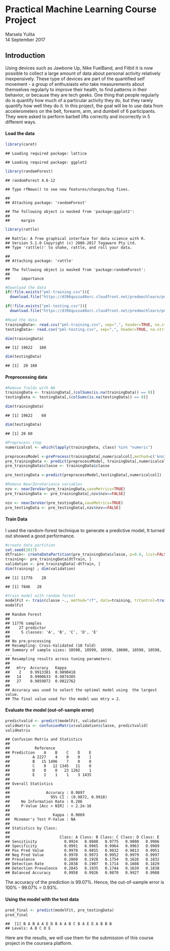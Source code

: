 # Practical Machine Learning Course Project
Marsela Yulita  
14 September 2017  



## Introduction
Using devices such as Jawbone Up, Nike FuelBand, and Fitbit it is now possible to collect a large amount of data about personal activity relatively inexpensively. These type of devices are part of the quantified self movement - a group of enthusiasts who take measurements about themselves regularly to improve their health, to find patterns in their behavior, or because they are tech geeks. One thing that people regularly do is quantify how much of a particular activity they do, but they rarely quantify how well they do it. In this project, the goal will be to use data from accelerometers on the belt, forearm, arm, and dumbell of 6 participants. They were asked to perform barbell lifts correctly and incorrectly in 5 different ways. 

#### Load the data

```r
library(caret)
```

```
## Loading required package: lattice
```

```
## Loading required package: ggplot2
```

```r
library(randomForest)
```

```
## randomForest 4.6-12
```

```
## Type rfNews() to see new features/changes/bug fixes.
```

```
## 
## Attaching package: 'randomForest'
```

```
## The following object is masked from 'package:ggplot2':
## 
##     margin
```

```r
library(rattle)
```

```
## Rattle: A free graphical interface for data science with R.
## Version 5.1.0 Copyright (c) 2006-2017 Togaware Pty Ltd.
## Type 'rattle()' to shake, rattle, and roll your data.
```

```
## 
## Attaching package: 'rattle'
```

```
## The following object is masked from 'package:randomForest':
## 
##     importance
```

```r
#Download the data
if(!file.exists("pml-training.csv")){
  download.file("https://d396qusza40orc.cloudfront.net/predmachlearn/pml-training.csv", destfile = "pml-training.csv")}

if(!file.exists("pml-testing.csv")){
  download.file("https://d396qusza40orc.cloudfront.net/predmachlearn/pml-testing.csv", destfile = "pml-testing.csv")}

#Read the data
trainingData<- read.csv("pml-training.csv", sep=",", header=TRUE, na.strings = c("NA","",'#DIV/0!'))
testingData<- read.csv("pml-testing.csv", sep=",", header=TRUE, na.strings = c("NA","",'#DIV/0!'))

dim(trainingData)
```

```
## [1] 19622   160
```

```r
dim(testingData)
```

```
## [1]  20 160
```

#### Preprocessing data

```r
#Remove fields with NA
trainingData <- trainingData[,(colSums(is.na(trainingData)) == 0)]
testingData <- testingData[,(colSums(is.na(testingData)) == 0)]

dim(trainingData)
```

```
## [1] 19622    60
```

```r
dim(testingData)
```

```
## [1] 20 60
```

```r
#Preprocess step
numericalcol <- which(lapply(trainingData, class) %in% "numeric")

preprocessModel <-preProcess(trainingData[,numericalcol],method=c('knnImpute', 'center', 'scale'))
pre_trainingData <- predict(preprocessModel, trainingData[,numericalcol])
pre_trainingData$classe <- trainingData$classe

pre_testingData <-predict(preprocessModel,testingData[,numericalcol])

#Remove NearZeroVariance variables
nzv <- nearZeroVar(pre_trainingData,saveMetrics=TRUE)
pre_trainingData <- pre_trainingData[,nzv$nzv==FALSE]

nzv <- nearZeroVar(pre_testingData,saveMetrics=TRUE)
pre_testingData <- pre_testingData[,nzv$nzv==FALSE]
```

#### Train Data
I used the random-forest technique to generate a predictive model, It turned out showed a good performance.


```r
#create data partition
set.seed(2017)
dtTrain<- createDataPartition(pre_trainingData$classe, p=0.6, list=FALSE)
training<- pre_trainingData[dtTrain, ]
validation <- pre_trainingData[-dtTrain, ]
dim(training) ; dim(validation)
```

```
## [1] 11776    28
```

```
## [1] 7846   28
```

```r
#train model with random forest
modelFit <- train(classe ~., method="rf", data=training, trControl=trainControl(method='cv'), number=5, allowParallel=TRUE, importance=TRUE )
modelFit
```

```
## Random Forest 
## 
## 11776 samples
##    27 predictor
##     5 classes: 'A', 'B', 'C', 'D', 'E' 
## 
## No pre-processing
## Resampling: Cross-Validated (10 fold) 
## Summary of sample sizes: 10598, 10599, 10598, 10600, 10598, 10598, ... 
## Resampling results across tuning parameters:
## 
##   mtry  Accuracy   Kappa    
##    2    0.9913381  0.9890418
##   14    0.9900633  0.9874305
##   27    0.9859872  0.9822762
## 
## Accuracy was used to select the optimal model using  the largest value.
## The final value used for the model was mtry = 2.
```

#### Evaluate the model (out-of-sample error)

```r
predictvalid <- predict(modelFit, validation)
validmatrix <- confusionMatrix(validation$classe, predictvalid)
validmatrix
```

```
## Confusion Matrix and Statistics
## 
##           Reference
## Prediction    A    B    C    D    E
##          A 2227    4    0    0    1
##          B   15 1496    7    0    0
##          C    0   12 1345   11    0
##          D    0    0   23 1262    1
##          E    2    1    1    3 1435
## 
## Overall Statistics
##                                           
##                Accuracy : 0.9897          
##                  95% CI : (0.9872, 0.9918)
##     No Information Rate : 0.286           
##     P-Value [Acc > NIR] : < 2.2e-16       
##                                           
##                   Kappa : 0.9869          
##  Mcnemar's Test P-Value : NA              
## 
## Statistics by Class:
## 
##                      Class: A Class: B Class: C Class: D Class: E
## Sensitivity            0.9924   0.9888   0.9775   0.9890   0.9986
## Specificity            0.9991   0.9965   0.9964   0.9963   0.9989
## Pos Pred Value         0.9978   0.9855   0.9832   0.9813   0.9951
## Neg Pred Value         0.9970   0.9973   0.9952   0.9979   0.9997
## Prevalence             0.2860   0.1928   0.1754   0.1626   0.1832
## Detection Rate         0.2838   0.1907   0.1714   0.1608   0.1829
## Detection Prevalence   0.2845   0.1935   0.1744   0.1639   0.1838
## Balanced Accuracy      0.9958   0.9926   0.9870   0.9927   0.9988
```

The accuracy of the prediction is 99.07%. Hence, the out-of-sample error is 100% - 99.07% = 0.93%.

#### Using the model with the test data

```r
pred_final <- predict(modelFit, pre_testingData)
pred_final
```

```
##  [1] B A B A A E D B A A B C B A E E A B B B
## Levels: A B C D E
```

Here are the results, we will use them for the submission of this course project in the coursera platform.
